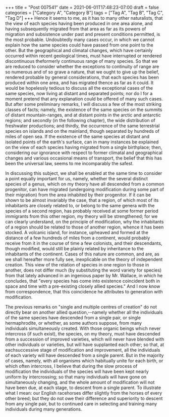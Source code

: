 +++
title = "Post 007541"
date = 2021-06-01T17:48:23-07:00
draft = false
categories = ["Category A", "Category B"]
tags = ["Tag A", "Tag B", "Tag C", "Tag D"]
+++
Hence it seems to me, as it has to many other naturalists, that the view of each species having been produced in one area alone, and having subsequently migrated from that area as far as its powers of migration and subsistence under past and present conditions permitted, is the most probable. Undoubtedly many cases occur, in which we cannot explain how the same species could have passed from one point to the other. But the geographical and climatal changes, which have certainly occurred within recent geological times, must have interrupted or rendered discontinuous theformerly continuous range of many species. So that we are reduced to consider whether the exceptions to continuity of range are so numerous and of so grave a nature, that we ought to give up the belief, rendered probable by general considerations, that each species has been produced within one area, and has migrated thence as far as it could. It would be hopelessly tedious to discuss all the exceptional cases of the same species, now living at distant and separated points; nor do I for a moment pretend that any explanation could be offered of many such cases. But after some preliminary remarks, I will discuss a few of the most striking classes of facts; namely, the existence of the same species on the summits of distant mountain-ranges, and at distant points in the arctic and antarctic regions; and secondly (in the following chapter), the wide distribution of freshwater productions; and thirdly, the occurrence of the same terrestrial species on islands and on the mainland, though separated by hundreds of miles of open sea. If the existence of the same species at distant and isolated points of the earth's surface, can in many instances be explained on the view of each species having migrated from a single birthplace; then, considering our ignorance with respect to former climatal and geographical changes and various occasional means of transport, the belief that this has been the universal law, seems to me incomparably the safest.

In discussing this subject, we shall be enabled at the same time to consider a point equally important for us, namely, whether the several distinct species of a genus, which on my theory have all descended from a common progenitor, can have migrated (undergoing modification during some part of their migration) from the area inhabited by their progenitor. If it can be shown to be almost invariably the case, that a region, of which most of its inhabitants are closely related to, or belong to the same genera with the species of a second region, has probably received at some former period immigrants from this other region, my theory will be strengthened; for we can clearly understand, on the principle of modification, why the inhabitants of a region should be related to those of another region, whence it has been stocked. A volcanic island, for instance, upheaved and formed at the distance of a few hundreds of miles from a continent, would probably receive from it in the course of time a few colonists, and their descendants, though modified, would still be plainly related by inheritance to the inhabitants of the continent. Cases of this nature are common, and are, as we shall hereafter more fully see, inexplicable on the theory of independent creation. This view of the relation of species in one region to those in another, does not differ much (by substituting the word variety for species) from that lately advanced in an ingenious paper by Mr. Wallace, in which he concludes, that "every species has come into existence coincident both in space and time with a pre-existing closely allied species." And I now know from correspondence, that this coincidence he attributes to generation with modification.

The previous remarks on "single and multiple centres of creation" do not directly bear on another allied question,--namely whether all the individuals of the same species have descended from a single pair, or single hermaphrodite, or whether, as some authors suppose, from many individuals simultaneously created. With those organic beings which never intercross (if such exist), the species, on my theory, must have descended from a succession of improved varieties, which will never have blended with other individuals or varieties, but will have supplanted each other; so that, at eachsuccessive stage of modification and improvement, all the individuals of each variety will have descended from a single parent. But in the majority of cases, namely, with all organisms which habitually unite for each birth, or which often intercross, I believe that during the slow process of modification the individuals of the species will have been kept nearly uniform by intercrossing; so that many individuals will have gone on simultaneously changing, and the whole amount of modification will not have been due, at each stage, to descent from a single parent. To illustrate what I mean: our English racehorses differ slightly from the horses of every other breed; but they do not owe their difference and superiority to descent from any single pair, but to continued care in selecting and training many individuals during many generations.
